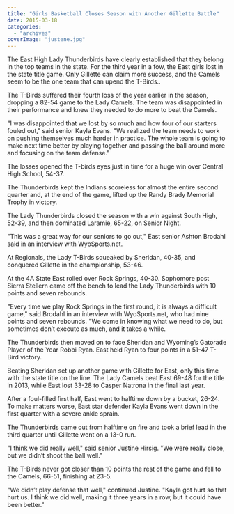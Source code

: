 ```yaml
---
title: "Girls Basketball Closes Season with Another Gillette Battle"
date: 2015-03-18
categories: 
  - "archives"
coverImage: "justene.jpg"
---
```


The East High Lady Thunderbirds have clearly established that they belong in the top teams in the state. For the third year in a fow, the East girls lost in the state title game. Only Gillette can claim more success, and the Camels seem to be the one team that can upend the T-Birds..

The T-Birds suffered their fourth loss of the year earlier in the season, dropping a 82-54 game to the Lady Camels. The team was disappointed in their performance and knew they needed to do more to beat the Camels.

"I was disappointed that we lost by so much and how four of our starters fouled out," said senior Kayla Evans. "We realized the team needs to work on pushing themselves much harder in practice. The whole team is going to make next time better by playing together and passing the ball around more and focusing on the team defense."

The losses opened the T-birds eyes just in time for a huge win over Central High School, 54-37.

The Thunderbirds kept the Indians scoreless for almost the entire second quarter and, at the end of the game, lifted up the Randy Brady Memorial Trophy in victory.

The Lady Thunderbirds closed the season with a win against South High, 52-39, and then dominated Laramie, 65-22, on Senior Night.

"This was a great way for our seniors to go out," East senior Ashton Brodahl said in an interview with WyoSports.net.

At Regionals, the Lady T-Birds squeaked by Sheridan, 40-35, and conquered Gillette in the championship, 53-46.

At the 4A State East rolled over Rock Springs, 40-30. Sophomore post Sierra Stellern came off the bench to lead the Lady Thunderbirds with 10 points and seven rebounds.

"Every time we play Rock Springs in the first round, it is always a difficult game," said Brodahl in an interview with WyoSports.net, who had nine points and seven rebounds. "We come in knowing what we need to do, but sometimes don’t execute as much, and it takes a while.

The Thunderbirds then moved on to face Sheridan and Wyoming’s Gatorade Player of the Year Robbi Ryan. East held Ryan to four points in a 51-47 T-Bird victory.

Beating Sheridan set up another game with Gillette for East, only this time with the state title on the line. The Lady Camels beat East 69-48 for the title in 2013, while East lost 33-28 to Casper Natrona in the final last year.

After a foul-filled first half, East went to halftime down by a bucket, 26-24. To make matters worse, East star defender Kayla Evans went down in the first quarter with a severe ankle sprain.

The Thunderbirds came out from halftime on fire and took a brief lead in the third quarter until Gillette went on a 13-0 run.

"I think we did really well," said senior Justine Hirsig. "We were really close, but we didn’t shoot the ball well."

The T-Birds never got closer than 10 points the rest of the game and fell to the Camels, 66-51, finishing at 23-5.

"We didn’t play defense that well," continued Justine. "Kayla got hurt so that hurt us. I think we did well, making it three years in a row, but it could have been better."

